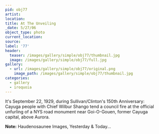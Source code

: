```yaml
---
pid: obj77
artist:
location:
title: At The Unveiling
_date: 5/27/06
object_type: photo
current_location:
source:
label: '77'
header:
  teaser: /images/gallery/simple/obj77/thumbnail.jpg
  image: /images/gallery/simple/obj77/full.jpg
gallery:
  - url: /images/gallery/simple/obj77/original.png
    image_path: /images/gallery/simple/obj77/thumbnail.jpg
categories:
  - gallery
  - iroquoia
---
```

It's September 22, 1929, during Sullivan/Clinton's 150th Anniversary: Cayuga people with Chief Wilbur Shango tend a council fire at the official unfurling of a NYS road monument near Goi-O-Gouen, former Cayuga capital, above Aurora.

**Note:**
Haudenosaunee Images, Yesterday & Today...
